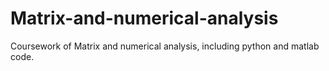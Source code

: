 # Matrix-and-numerical-analysis
Coursework of Matrix and numerical analysis, including python and matlab code.
